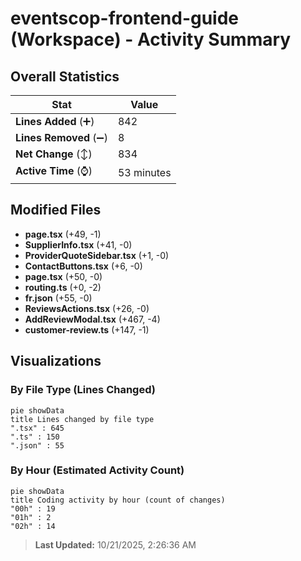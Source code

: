 # eventscop-frontend-guide (Workspace) - Activity Summary 

## Overall Statistics

| Stat                   | Value                                                             |
| ---------------------- | ----------------------------------------------------------------- |
| **Lines Added** (➕)   | 842                                          |
| **Lines Removed** (➖) | 8                                        |
| **Net Change** (↕)    | 834                |
| **Active Time** (⌚)   | 53 minutes |


## Modified Files
- **page.tsx** (+49, -1)
- **SupplierInfo.tsx** (+41, -0)
- **ProviderQuoteSidebar.tsx** (+1, -0)
- **ContactButtons.tsx** (+6, -0)
- **page.tsx** (+50, -0)
- **routing.ts** (+0, -2)
- **fr.json** (+55, -0)
- **ReviewsActions.tsx** (+26, -0)
- **AddReviewModal.tsx** (+467, -4)
- **customer-review.ts** (+147, -1)

## Visualizations

### By File Type (Lines Changed)

```mermaid
pie showData
title Lines changed by file type
".tsx" : 645
".ts" : 150
".json" : 55
```

### By Hour (Estimated Activity Count)

```mermaid
pie showData
title Coding activity by hour (count of changes)
"00h" : 19
"01h" : 2
"02h" : 14
```


> **Last Updated:** 10/21/2025, 2:26:36 AM